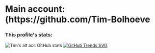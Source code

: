 <h1>Main account: (https://github.com/Tim-Bolhoeve</h1>


### This profile's stats:
![Tim's alt acc GitHub stats](https://github-readme-stats.vercel.app/api?username=TimBolhoeve-DBG&show_icons=true&theme=radical)
[![GitHub Trends SVG](https://api.githubtrends.io/user/svg/TimBolhoeve-DBG/repos?time_range=one_year&include_private=True&loc_metric=changed&theme=dark)](https://githubtrends.io)
